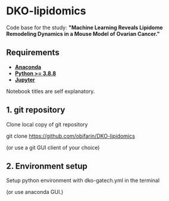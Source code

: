 # DKO-lipidomics
 
Code base for the study: **"Machine Learning Reveals Lipidome Remodeling Dynamics in a Mouse Model of Ovarian Cancer."**

## Requirements

- __[Anaconda](https://www.anaconda.com/)__
- __[Python >= 3.8.8](https://www.python.org/downloads/)__
- __[Jupyter](https://jupyter.org/install)__

Notebook titles are self explanatory. 


## 1. git repository

Clone local copy of git repository

git clone https://github.com/obifarin/DKO-lipidomics

(or use a git GUI client of your choice)

## 2. Environment setup
Setup python environment with dko-gatech.yml in the terminal 

(or use anaconda GUI.)



